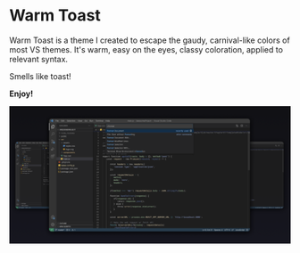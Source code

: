 # Warm Toast

Warm Toast is a theme I created to escape the gaudy, carnival-like colors of most VS themes.  It's warm, easy on the eyes, classy coloration,
applied to relevant syntax.

Smells like toast!



**Enjoy!**

![Warm Toast Image](images/sample.png)
